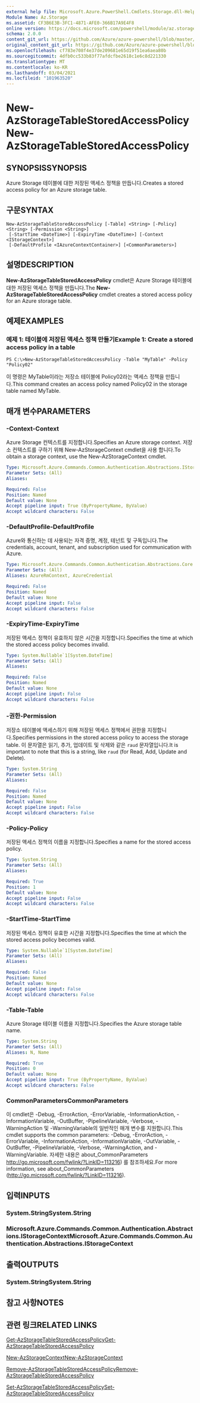 ```yaml
---
external help file: Microsoft.Azure.PowerShell.Cmdlets.Storage.dll-Help.xml
Module Name: Az.Storage
ms.assetid: CF3B6E3B-3FC1-4871-AFE0-366B17A9E4F8
online version: https://docs.microsoft.com/powershell/module/az.storage/new-azstoragetablestoredaccesspolicy
schema: 2.0.0
content_git_url: https://github.com/Azure/azure-powershell/blob/master/src/Storage/Storage.Management/help/New-AzStorageTableStoredAccessPolicy.md
original_content_git_url: https://github.com/Azure/azure-powershell/blob/master/src/Storage/Storage.Management/help/New-AzStorageTableStoredAccessPolicy.md
ms.openlocfilehash: cf783e708f4e37de209681e65d19f51ea6aea80b
ms.sourcegitcommit: 4dfb0cc533b83f77afdcfbe2618c1e6c8d221330
ms.translationtype: MT
ms.contentlocale: ko-KR
ms.lasthandoff: 03/04/2021
ms.locfileid: "101963520"
---
```

# <span data-ttu-id="66c04-101">New-AzStorageTableStoredAccessPolicy</span><span class="sxs-lookup"><span data-stu-id="66c04-101">New-AzStorageTableStoredAccessPolicy</span></span>

## <span data-ttu-id="66c04-102">SYNOPSIS</span><span class="sxs-lookup"><span data-stu-id="66c04-102">SYNOPSIS</span></span>
<span data-ttu-id="66c04-103">Azure Storage 테이블에 대한 저장된 액세스 정책을 만듭니다.</span><span class="sxs-lookup"><span data-stu-id="66c04-103">Creates a stored access policy for an Azure storage table.</span></span>

## <span data-ttu-id="66c04-104">구문</span><span class="sxs-lookup"><span data-stu-id="66c04-104">SYNTAX</span></span>

```
New-AzStorageTableStoredAccessPolicy [-Table] <String> [-Policy] <String> [-Permission <String>]
 [-StartTime <DateTime>] [-ExpiryTime <DateTime>] [-Context <IStorageContext>]
 [-DefaultProfile <IAzureContextContainer>] [<CommonParameters>]
```

## <span data-ttu-id="66c04-105">설명</span><span class="sxs-lookup"><span data-stu-id="66c04-105">DESCRIPTION</span></span>
<span data-ttu-id="66c04-106">**New-AzStorageTableStoredAccessPolicy** cmdlet은 Azure Storage 테이블에 대한 저장된 액세스 정책을 만듭니다.</span><span class="sxs-lookup"><span data-stu-id="66c04-106">The **New-AzStorageTableStoredAccessPolicy** cmdlet creates a stored access policy for an Azure storage table.</span></span>

## <span data-ttu-id="66c04-107">예제</span><span class="sxs-lookup"><span data-stu-id="66c04-107">EXAMPLES</span></span>

### <span data-ttu-id="66c04-108">예제 1: 테이블에 저장된 액세스 정책 만들기</span><span class="sxs-lookup"><span data-stu-id="66c04-108">Example 1: Create a stored access policy in a table</span></span>
```
PS C:\>New-AzStorageTableStoredAccessPolicy -Table "MyTable" -Policy "Policy02"
```

<span data-ttu-id="66c04-109">이 명령은 MyTable이라는 저장소 테이블에 Policy02라는 액세스 정책을 만듭니다.</span><span class="sxs-lookup"><span data-stu-id="66c04-109">This command creates an access policy named Policy02 in the storage table named MyTable.</span></span>

## <span data-ttu-id="66c04-110">매개 변수</span><span class="sxs-lookup"><span data-stu-id="66c04-110">PARAMETERS</span></span>

### <span data-ttu-id="66c04-111">-Context</span><span class="sxs-lookup"><span data-stu-id="66c04-111">-Context</span></span>
<span data-ttu-id="66c04-112">Azure Storage 컨텍스트를 지정합니다.</span><span class="sxs-lookup"><span data-stu-id="66c04-112">Specifies an Azure storage context.</span></span>
<span data-ttu-id="66c04-113">저장소 컨텍스트를 구하기 위해 New-AzStorageContext cmdlet을 사용 합니다.</span><span class="sxs-lookup"><span data-stu-id="66c04-113">To obtain a storage context, use the New-AzStorageContext cmdlet.</span></span>

```yaml
Type: Microsoft.Azure.Commands.Common.Authentication.Abstractions.IStorageContext
Parameter Sets: (All)
Aliases:

Required: False
Position: Named
Default value: None
Accept pipeline input: True (ByPropertyName, ByValue)
Accept wildcard characters: False
```

### <span data-ttu-id="66c04-114">-DefaultProfile</span><span class="sxs-lookup"><span data-stu-id="66c04-114">-DefaultProfile</span></span>
<span data-ttu-id="66c04-115">Azure와 통신하는 데 사용되는 자격 증명, 계정, 테넌트 및 구독입니다.</span><span class="sxs-lookup"><span data-stu-id="66c04-115">The credentials, account, tenant, and subscription used for communication with Azure.</span></span>

```yaml
Type: Microsoft.Azure.Commands.Common.Authentication.Abstractions.Core.IAzureContextContainer
Parameter Sets: (All)
Aliases: AzureRmContext, AzureCredential

Required: False
Position: Named
Default value: None
Accept pipeline input: False
Accept wildcard characters: False
```

### <span data-ttu-id="66c04-116">-ExpiryTime</span><span class="sxs-lookup"><span data-stu-id="66c04-116">-ExpiryTime</span></span>
<span data-ttu-id="66c04-117">저장된 액세스 정책이 유효하지 않은 시간을 지정합니다.</span><span class="sxs-lookup"><span data-stu-id="66c04-117">Specifies the time at which the stored access policy becomes invalid.</span></span>

```yaml
Type: System.Nullable`1[System.DateTime]
Parameter Sets: (All)
Aliases:

Required: False
Position: Named
Default value: None
Accept pipeline input: False
Accept wildcard characters: False
```

### <span data-ttu-id="66c04-118">-권한</span><span class="sxs-lookup"><span data-stu-id="66c04-118">-Permission</span></span>
<span data-ttu-id="66c04-119">저장소 테이블에 액세스하기 위해 저장된 액세스 정책에서 권한을 지정합니다.</span><span class="sxs-lookup"><span data-stu-id="66c04-119">Specifies permissions in the stored access policy to access the storage table.</span></span>
<span data-ttu-id="66c04-120">이 문자열은 읽기, 추가, 업데이트 및 삭제와 같은 `raud` 문자열입니다.</span><span class="sxs-lookup"><span data-stu-id="66c04-120">It is important to note that this is a string, like `raud` (for Read, Add, Update and Delete).</span></span>

```yaml
Type: System.String
Parameter Sets: (All)
Aliases:

Required: False
Position: Named
Default value: None
Accept pipeline input: False
Accept wildcard characters: False
```

### <span data-ttu-id="66c04-121">-Policy</span><span class="sxs-lookup"><span data-stu-id="66c04-121">-Policy</span></span>
<span data-ttu-id="66c04-122">저장된 액세스 정책의 이름을 지정합니다.</span><span class="sxs-lookup"><span data-stu-id="66c04-122">Specifies a name for the stored access policy.</span></span>

```yaml
Type: System.String
Parameter Sets: (All)
Aliases:

Required: True
Position: 1
Default value: None
Accept pipeline input: False
Accept wildcard characters: False
```

### <span data-ttu-id="66c04-123">-StartTime</span><span class="sxs-lookup"><span data-stu-id="66c04-123">-StartTime</span></span>
<span data-ttu-id="66c04-124">저장된 액세스 정책이 유효한 시간을 지정합니다.</span><span class="sxs-lookup"><span data-stu-id="66c04-124">Specifies the time at which the stored access policy becomes valid.</span></span>

```yaml
Type: System.Nullable`1[System.DateTime]
Parameter Sets: (All)
Aliases:

Required: False
Position: Named
Default value: None
Accept pipeline input: False
Accept wildcard characters: False
```

### <span data-ttu-id="66c04-125">-Table</span><span class="sxs-lookup"><span data-stu-id="66c04-125">-Table</span></span>
<span data-ttu-id="66c04-126">Azure Storage 테이블 이름을 지정합니다.</span><span class="sxs-lookup"><span data-stu-id="66c04-126">Specifies the Azure storage table name.</span></span>

```yaml
Type: System.String
Parameter Sets: (All)
Aliases: N, Name

Required: True
Position: 0
Default value: None
Accept pipeline input: True (ByPropertyName, ByValue)
Accept wildcard characters: False
```

### <span data-ttu-id="66c04-127">CommonParameters</span><span class="sxs-lookup"><span data-stu-id="66c04-127">CommonParameters</span></span>
<span data-ttu-id="66c04-128">이 cmdlet은 -Debug, -ErrorAction, -ErrorVariable, -InformationAction, -InformationVariable, -OutBuffer, -PipelineVariable, -Verbose, -WarningAction 및 -WarningVariable의 일반적인 매개 변수를 지원합니다.</span><span class="sxs-lookup"><span data-stu-id="66c04-128">This cmdlet supports the common parameters: -Debug, -ErrorAction, -ErrorVariable, -InformationAction, -InformationVariable, -OutVariable, -OutBuffer, -PipelineVariable, -Verbose, -WarningAction, and -WarningVariable.</span></span> <span data-ttu-id="66c04-129">자세한 내용은 about_CommonParameters http://go.microsoft.com/fwlink/?LinkID=113216) 를 참조하세요.</span><span class="sxs-lookup"><span data-stu-id="66c04-129">For more information, see about_CommonParameters (http://go.microsoft.com/fwlink/?LinkID=113216).</span></span>

## <span data-ttu-id="66c04-130">입력</span><span class="sxs-lookup"><span data-stu-id="66c04-130">INPUTS</span></span>

### <span data-ttu-id="66c04-131">System.String</span><span class="sxs-lookup"><span data-stu-id="66c04-131">System.String</span></span>

### <span data-ttu-id="66c04-132">Microsoft.Azure.Commands.Common.Authentication.Abstractions.IStorageContext</span><span class="sxs-lookup"><span data-stu-id="66c04-132">Microsoft.Azure.Commands.Common.Authentication.Abstractions.IStorageContext</span></span>

## <span data-ttu-id="66c04-133">출력</span><span class="sxs-lookup"><span data-stu-id="66c04-133">OUTPUTS</span></span>

### <span data-ttu-id="66c04-134">System.String</span><span class="sxs-lookup"><span data-stu-id="66c04-134">System.String</span></span>

## <span data-ttu-id="66c04-135">참고 사항</span><span class="sxs-lookup"><span data-stu-id="66c04-135">NOTES</span></span>

## <span data-ttu-id="66c04-136">관련 링크</span><span class="sxs-lookup"><span data-stu-id="66c04-136">RELATED LINKS</span></span>

[<span data-ttu-id="66c04-137">Get-AzStorageTableStoredAccessPolicy</span><span class="sxs-lookup"><span data-stu-id="66c04-137">Get-AzStorageTableStoredAccessPolicy</span></span>](./Get-AzStorageTableStoredAccessPolicy.md)

[<span data-ttu-id="66c04-138">New-AzStorageContext</span><span class="sxs-lookup"><span data-stu-id="66c04-138">New-AzStorageContext</span></span>](./New-AzStorageContext.md)

[<span data-ttu-id="66c04-139">Remove-AzStorageTableStoredAccessPolicy</span><span class="sxs-lookup"><span data-stu-id="66c04-139">Remove-AzStorageTableStoredAccessPolicy</span></span>](./Remove-AzStorageTableStoredAccessPolicy.md)

[<span data-ttu-id="66c04-140">Set-AzStorageTableStoredAccessPolicy</span><span class="sxs-lookup"><span data-stu-id="66c04-140">Set-AzStorageTableStoredAccessPolicy</span></span>](./Set-AzStorageTableStoredAccessPolicy.md)



